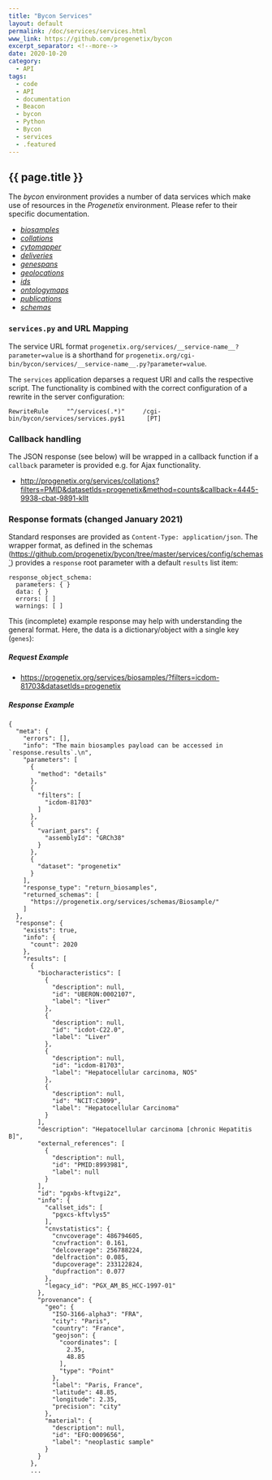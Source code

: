 ```yaml
---
title: "Bycon Services"
layout: default
permalink: /doc/services/services.html
www_link: https://github.com/progenetix/bycon
excerpt_separator: <!--more-->
date: 2020-10-20
category:
  - API
tags:
  - code
  - API
  - documentation
  - Beacon
  - bycon
  - Python
  - Bycon
  - services
  - .featured
---
```


## {{ page.title }}

The _bycon_ environment provides a number of data services which make use of
resources in the _Progenetix_ environment. Please refer to their specific
documentation.

* [_biosamples_](/doc/services/biosamples.html)
* [_collations_](/doc/services/collations.html)
* [_cytomapper_](/doc/services/cytomapper.html)
* [_deliveries_](/doc/services/deliveries.html)
* [_genespans_](/doc/services/genespans.html)
* [_geolocations_](/doc/services/geolocations.html)
* [_ids_](/doc/services/ids.html)
* [_ontologymaps_](/doc/services/ontologymaps.html)
* [_publications_](/doc/services/publications.html)
* [_schemas_](/doc/services/schemas.html)

### `services.py` and URL Mapping

The service URL format `progenetix.org/services/__service-name__?parameter=value`
is a shorthand for `progenetix.org/cgi-bin/bycon/services/__service-name__.py?parameter=value`.

<!--more-->

The `services` application deparses a request URI and calls the respective
script. The functionality is combined with the correct configuration of a
rewrite in the server configuration:

```
RewriteRule     "^/services(.*)"     /cgi-bin/bycon/services/services.py$1      [PT]
```

### Callback handling

The JSON response (see below) will be wrapped in a callback function if a `callback`
parameter is provided e.g. for Ajax functionality.

* <http://progenetix.org/services/collations?filters=PMID&datasetIds=progenetix&method=counts&callback=4445-9938-cbat-9891-kllt>

### Response formats (changed January 2021)

Standard responses are provided as `Content-Type: application/json`. The wrapper
format, as defined in the schemas (https://github.com/progenetix/bycon/tree/master/services/config/schemas`) 
provides a `response` root parameter with a default `results` list item:

```
response_object_schema:
  parameters: { }
  data: { }
  errors: [ ]
  warnings: [ ]
```

This (incomplete) example response may help with understanding the general
format. Here, the data is a dictionary/object with a single key (`genes`):

##### Request  Example

* <https://progenetix.org/services/biosamples/?filters=icdom-81703&datasetIds=progenetix>

##### Response Example

```
{
  "meta": {
    "errors": [],
    "info": "The main biosamples payload can be accessed in `response.results`.\n",
    "parameters": [
      {
        "method": "details"
      },
      {
        "filters": [
          "icdom-81703"
        ]
      },
      {
        "variant_pars": {
          "assemblyId": "GRCh38"
        }
      },
      {
        "dataset": "progenetix"
      }
    ],
    "response_type": "return_biosamples",
    "returned_schemas": [
      "https://progenetix.org/services/schemas/Biosample/"
    ]
  },
  "response": {
    "exists": true,
    "info": {
      "count": 2020
    },
    "results": [
      {
        "biocharacteristics": [
          {
            "description": null,
            "id": "UBERON:0002107",
            "label": "liver"
          },
          {
            "description": null,
            "id": "icdot-C22.0",
            "label": "Liver"
          },
          {
            "description": null,
            "id": "icdom-81703",
            "label": "Hepatocellular carcinoma, NOS"
          },
          {
            "description": null,
            "id": "NCIT:C3099",
            "label": "Hepatocellular Carcinoma"
          }
        ],
        "description": "Hepatocellular carcinoma [chronic Hepatitis B]",
        "external_references": [
          {
            "description": null,
            "id": "PMID:8993981",
            "label": null
          }
        ],
        "id": "pgxbs-kftvgi2z",
        "info": {
          "callset_ids": [
            "pgxcs-kftvlys5"
          ],
          "cnvstatistics": {
            "cnvcoverage": 486794605,
            "cnvfraction": 0.161,
            "delcoverage": 256788224,
            "delfraction": 0.085,
            "dupcoverage": 233122824,
            "dupfraction": 0.077
          },
          "legacy_id": "PGX_AM_BS_HCC-1997-01"
        },
        "provenance": {
          "geo": {
            "ISO-3166-alpha3": "FRA",
            "city": "Paris",
            "country": "France",
            "geojson": {
              "coordinates": [
                2.35,
                48.85
              ],
              "type": "Point"
            },
            "label": "Paris, France",
            "latitude": 48.85,
            "longitude": 2.35,
            "precision": "city"
          },
          "material": {
            "description": null,
            "id": "EFO:0009656",
            "label": "neoplastic sample"
          }
        }
      },
      ...
```
<!--/podmd-->
